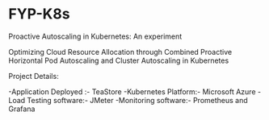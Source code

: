 # FYP-K8s
Proactive Autoscaling in Kubernetes: An experiment


Optimizing Cloud Resource Allocation through Combined Proactive Horizontal Pod Autoscaling and Cluster Autoscaling in Kubernetes

Project Details:

-Application Deployed :- TeaStore
-Kubernetes Platform:- Microsoft Azure
-Load Testing software:- JMeter
-Monitoring software:- Prometheus and Grafana
